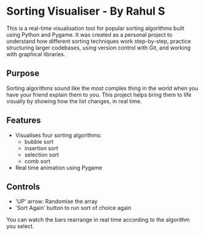 # Sorting Visualiser - By Rahul S

This is a real-time visualisation tool for popular sorting algorithms built using Python and Pygame. It was created as a personal project to understand how different sorting techniques work step-by-step, practice structuring larger codebases, using version control with Git, and working with graphical libraries. 

## Purpose 

Sorting algorithms sound like the most complex thing in the world when you have your friend explain them to you. This project helps bring them to life visually by showing how the list changes, in real time. 

## Features 

- Visualises four sorting algorithms: 
    - bubble sort 
    - insertion sort
    - selection sort 
    - comb sort
- Real time animation using Pygame 


## Controls 

- 'UP' arrow: Randomise the array
- 'Sort Again' button to run sort of choice again

You can watch the bars rearrange in real time according to the algorithm you select. 




